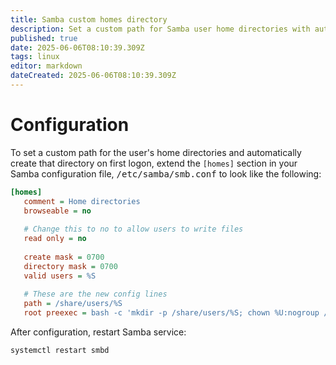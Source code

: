 ```yaml
---
title: Samba custom homes directory
description: Set a custom path for Samba user home directories with auto creation on first logon
published: true
date: 2025-06-06T08:10:39.309Z
tags: linux
editor: markdown
dateCreated: 2025-06-06T08:10:39.309Z
---
```


# Configuration

To set a custom path for the user's home directories and automatically create that directory on first logon, extend the `[homes]` section in your Samba configuration file, <kbd>/etc/samba/smb.conf</kbd> to look like the following:

```ini
[homes]
   comment = Home directories
   browseable = no
   
   # Change this to no to allow users to write files
   read only = no
   
   create mask = 0700
   directory mask = 0700
   valid users = %S
   
   # These are the new config lines
   path = /share/users/%S
   root preexec = bash -c 'mkdir -p /share/users/%S; chown %U:nogroup /share/users/%U; chmod 700 /share/users/%U'
```

After configuration, restart Samba service:

```bash
systemctl restart smbd
```